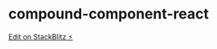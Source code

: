 # compound-component-react

[Edit on StackBlitz ⚡️](https://stackblitz.com/edit/stackblitz-starters-vrdu6c)